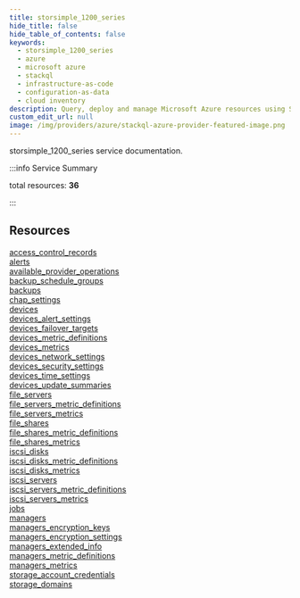 ```yaml
---
title: storsimple_1200_series
hide_title: false
hide_table_of_contents: false
keywords:
  - storsimple_1200_series
  - azure
  - microsoft azure
  - stackql
  - infrastructure-as-code
  - configuration-as-data
  - cloud inventory
description: Query, deploy and manage Microsoft Azure resources using SQL
custom_edit_url: null
image: /img/providers/azure/stackql-azure-provider-featured-image.png
---
```


storsimple_1200_series service documentation.

:::info Service Summary

<div class="row">
<div class="providerDocColumn">
<span>total resources:&nbsp;<b>36</b></span><br />
</div>
</div>

:::

## Resources
<div class="row">
<div class="providerDocColumn">
<a href="/providers/azure_extras/storsimple_1200_series/access_control_records/">access_control_records</a><br />
<a href="/providers/azure_extras/storsimple_1200_series/alerts/">alerts</a><br />
<a href="/providers/azure_extras/storsimple_1200_series/available_provider_operations/">available_provider_operations</a><br />
<a href="/providers/azure_extras/storsimple_1200_series/backup_schedule_groups/">backup_schedule_groups</a><br />
<a href="/providers/azure_extras/storsimple_1200_series/backups/">backups</a><br />
<a href="/providers/azure_extras/storsimple_1200_series/chap_settings/">chap_settings</a><br />
<a href="/providers/azure_extras/storsimple_1200_series/devices/">devices</a><br />
<a href="/providers/azure_extras/storsimple_1200_series/devices_alert_settings/">devices_alert_settings</a><br />
<a href="/providers/azure_extras/storsimple_1200_series/devices_failover_targets/">devices_failover_targets</a><br />
<a href="/providers/azure_extras/storsimple_1200_series/devices_metric_definitions/">devices_metric_definitions</a><br />
<a href="/providers/azure_extras/storsimple_1200_series/devices_metrics/">devices_metrics</a><br />
<a href="/providers/azure_extras/storsimple_1200_series/devices_network_settings/">devices_network_settings</a><br />
<a href="/providers/azure_extras/storsimple_1200_series/devices_security_settings/">devices_security_settings</a><br />
<a href="/providers/azure_extras/storsimple_1200_series/devices_time_settings/">devices_time_settings</a><br />
<a href="/providers/azure_extras/storsimple_1200_series/devices_update_summaries/">devices_update_summaries</a><br />
<a href="/providers/azure_extras/storsimple_1200_series/file_servers/">file_servers</a><br />
<a href="/providers/azure_extras/storsimple_1200_series/file_servers_metric_definitions/">file_servers_metric_definitions</a><br />
<a href="/providers/azure_extras/storsimple_1200_series/file_servers_metrics/">file_servers_metrics</a>
</div>
<div class="providerDocColumn">
<a href="/providers/azure_extras/storsimple_1200_series/file_shares/">file_shares</a><br />
<a href="/providers/azure_extras/storsimple_1200_series/file_shares_metric_definitions/">file_shares_metric_definitions</a><br />
<a href="/providers/azure_extras/storsimple_1200_series/file_shares_metrics/">file_shares_metrics</a><br />
<a href="/providers/azure_extras/storsimple_1200_series/iscsi_disks/">iscsi_disks</a><br />
<a href="/providers/azure_extras/storsimple_1200_series/iscsi_disks_metric_definitions/">iscsi_disks_metric_definitions</a><br />
<a href="/providers/azure_extras/storsimple_1200_series/iscsi_disks_metrics/">iscsi_disks_metrics</a><br />
<a href="/providers/azure_extras/storsimple_1200_series/iscsi_servers/">iscsi_servers</a><br />
<a href="/providers/azure_extras/storsimple_1200_series/iscsi_servers_metric_definitions/">iscsi_servers_metric_definitions</a><br />
<a href="/providers/azure_extras/storsimple_1200_series/iscsi_servers_metrics/">iscsi_servers_metrics</a><br />
<a href="/providers/azure_extras/storsimple_1200_series/jobs/">jobs</a><br />
<a href="/providers/azure_extras/storsimple_1200_series/managers/">managers</a><br />
<a href="/providers/azure_extras/storsimple_1200_series/managers_encryption_keys/">managers_encryption_keys</a><br />
<a href="/providers/azure_extras/storsimple_1200_series/managers_encryption_settings/">managers_encryption_settings</a><br />
<a href="/providers/azure_extras/storsimple_1200_series/managers_extended_info/">managers_extended_info</a><br />
<a href="/providers/azure_extras/storsimple_1200_series/managers_metric_definitions/">managers_metric_definitions</a><br />
<a href="/providers/azure_extras/storsimple_1200_series/managers_metrics/">managers_metrics</a><br />
<a href="/providers/azure_extras/storsimple_1200_series/storage_account_credentials/">storage_account_credentials</a><br />
<a href="/providers/azure_extras/storsimple_1200_series/storage_domains/">storage_domains</a>
</div>
</div>
